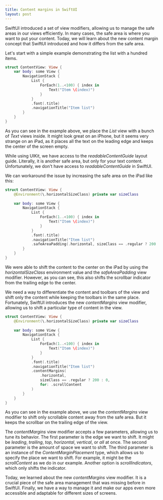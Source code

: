 ```yaml
---
title: Content margins in SwiftUI
layout: post
---
```


SwiftUI introduced a set of view modifiers, allowing us to manage the safe areas in our views efficiently. In many cases, the safe area is where you want to put your content. Today, we will learn about the new content margin concept that SwiftUI introduced and how it differs from the safe area.

Let's start with a simple example demonstrating the list with a hundred items.

```swift
struct ContentView: View {
    var body: some View {
        NavigationStack {
            List {
                ForEach(1..<100) { index in
                    Text("Item \(index)")
                }
            }
            .font(.title)
            .navigationTitle("Item list")
        }
    }
}
```

As you can see in the example above, we place the *List* view with a bunch of *Text* views inside. It might look great on an iPhone, but it seems very strange on an iPad, as it places all the text on the leading edge and keeps the center of the screen empty.

While using UIKit, we have access to the *readableContentGuide* layout guide. Literally, it is another safe area, but only for your text content. Unfortunately, we don't have access to *readableContentGuide* in SwiftUI.

We can workaround the issue by increasing the safe area on the iPad like this:

```swift
struct ContentView: View {
    @Environment(\.horizontalSizeClass) private var sizeClass
    
    var body: some View {
        NavigationStack {
            List {
                ForEach(1..<100) { index in
                    Text("Item \(index)")
                }
            }
            .font(.title)
            .navigationTitle("Item list")
            .safeAreaPadding(.horizontal, sizeClass == .regular ? 200 : 0)
        }
    }
}
```

We were able to shift the content to the center on the iPad by using the *horizontalSizeClass* environment value and the *safeAreaPadding* view modifier. However, as you can see, this also shifts the scrollbar indicator from the trailing edge to the center.

We need a way to differentiate the content and toolbars of the view and shift only the content while keeping the toolbars in the same place. Fortunately, SwiftUI introduces the new *contentMargins* view modifier, allowing us to shift a particular type of content in the view.

```swift
struct ContentView: View {
    @Environment(\.horizontalSizeClass) private var sizeClass
    
    var body: some View {
        NavigationStack {
            List {
                ForEach(1..<100) { index in
                    Text("Item \(index)")
                }
            }
            .font(.title)
            .navigationTitle("Item list")
            .contentMargins(
                .horizontal,
                sizeClass == .regular ? 200 : 0,
                for: .scrollContent
            )
        }
    }
}
```

As you can see in the example above, we use the *contentMargins* view modifier to shift only scrollable content away from the safe area. But it keeps the scrollbar on the trailing edge of the view.

The *contentMargins* view modifier accepts a few parameters, allowing us to tune its behavior. The first parameter is the edge we want to shift. It might be *leading*, *trailing*, *top*, *horizontal*, *vertical*, or *all* at once. The second parameter is the amount of space we want to shift. The third parameter is an instance of the *ContentMarginPlacement* type, which allows us to specify the place we want to shift. For example, it might be the *scrollContent* as we do in our example. Another option is *scrollIndicators*, which only shifts the indicator.

Today, we learned about the new *contentMargins* view modifier. It is a crucial piece of the safe area management that was missing before in SwiftUI. Finally, we have a way to manage it and make our apps even more accessible and adaptable for different sizes of screens.
